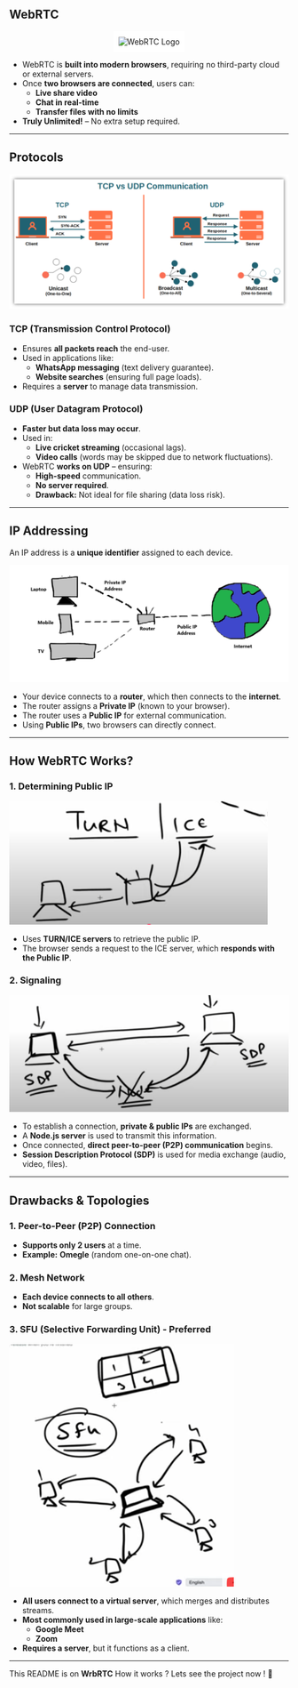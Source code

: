 ## **WebRTC**  
<p align="center">
    <img src="https://imgs.search.brave.com/Moego70EbNv5ChegfozHloDE29QqXML9PmAeVkWidQM/rs:fit:500:0:0:0/g:ce/aHR0cHM6Ly91cGxv/YWQud2lraW1lZGlh/Lm9yZy93aWtpcGVk/aWEvY29tbW9ucy82/LzY4L1dlYlJUQ19M/b2dvLnN2Zw"  alt="WebRTC Logo" style="background-color:white; padding:10px;">
</p>  

- WebRTC is **built into modern browsers**, requiring no third-party cloud or external servers.  
- Once **two browsers are connected**, users can:  
  - **Live share video**  
  - **Chat in real-time**  
  - **Transfer files with no limits**  
- **Truly Unlimited!** – No extra setup required.  

---

## **Protocols**  
![Protocols](./Example/images/protocols.png)  

### **TCP (Transmission Control Protocol)**  
- Ensures **all packets reach** the end-user.  
- Used in applications like:  
  - **WhatsApp messaging** (text delivery guarantee).  
  - **Website searches** (ensuring full page loads).  
- Requires a **server** to manage data transmission.  

### **UDP (User Datagram Protocol)**  
- **Faster but data loss may occur**.  
- Used in:  
  - **Live cricket streaming** (occasional lags).  
  - **Video calls** (words may be skipped due to network fluctuations).  
- WebRTC **works on UDP** – ensuring:  
  - **High-speed** communication.  
  - **No server required**.  
  - **Drawback:** Not ideal for file sharing (data loss risk).  

---

## **IP Addressing**  
An IP address is a **unique identifier** assigned to each device.  

![IP](./Example/images/ip.png)  

- Your device connects to a **router**, which then connects to the **internet**.  
- The router assigns a **Private IP** (known to your browser).  
- The router uses a **Public IP** for external communication.  
- Using **Public IPs**, two browsers can directly connect.  

---

## **How WebRTC Works?**  

### **1. Determining Public IP**  
![IP](./Example/images/Trun.png)  
- Uses **TURN/ICE servers** to retrieve the public IP.  
- The browser sends a request to the ICE server, which **responds with the Public IP**.  

### **2. Signaling**  
![Signaling](./Example/images/signaling.png)  
- To establish a connection, **private & public IPs** are exchanged.  
- A **Node.js server** is used to transmit this information.  
- Once connected, **direct peer-to-peer (P2P) communication** begins.  
- **Session Description Protocol (SDP)** is used for media exchange (audio, video, files).  

---

## **Drawbacks & Topologies**  

### **1. Peer-to-Peer (P2P) Connection**  
- **Supports only 2 users** at a time.  
- **Example:** **Omegle** (random one-on-one chat).  

### **2. Mesh Network**  
- **Each device connects to all others**.  
- **Not scalable** for large groups.  

### **3. SFU (Selective Forwarding Unit) - Preferred**  
![SFU](./Example/images/SFU.png)  
- **All users connect to a virtual server**, which merges and distributes streams.  
- **Most commonly used in large-scale applications** like:  
  - **Google Meet**  
  - **Zoom**  
- **Requires a server**, but it functions as a client.  

---

This README is on **WrbRTC** How it works ? Lets see the project  now ! 🚀 